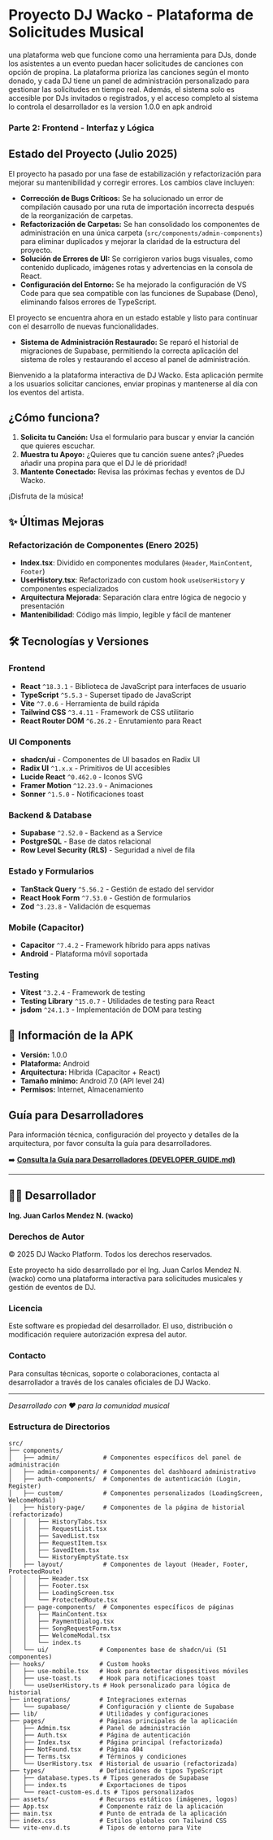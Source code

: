 # Proyecto DJ Wacko - Plataforma de Solicitudes Musical
una plataforma web que funcione como una herramienta para DJs, donde los asistentes a un evento puedan hacer solicitudes de canciones con opción de propina. La plataforma prioriza las canciones según el monto donado, y cada DJ tiene un panel de administración personalizado para gestionar las solicitudes en tiempo real. Además, el sistema solo es accesible por DJs invitados o registrados, y el acceso completo al sistema lo controla el desarrollador es la version 1.0.0 en apk android

### Parte 2: Frontend - Interfaz y Lógica


## Estado del Proyecto (Julio 2025)

El proyecto ha pasado por una fase de estabilización y refactorización para mejorar su mantenibilidad y corregir errores. Los cambios clave incluyen:

-   **Corrección de Bugs Críticos:** Se ha solucionado un error de compilación causado por una ruta de importación incorrecta después de la reorganización de carpetas.
-   **Refactorización de Carpetas:** Se han consolidado los componentes de administración en una única carpeta (`src/components/admin-components`) para eliminar duplicados y mejorar la claridad de la estructura del proyecto.
-   **Solución de Errores de UI:** Se corrigieron varios bugs visuales, como contenido duplicado, imágenes rotas y advertencias en la consola de React.
-   **Configuración del Entorno:** Se ha mejorado la configuración de VS Code para que sea compatible con las funciones de Supabase (Deno), eliminando falsos errores de TypeScript.

El proyecto se encuentra ahora en un estado estable y listo para continuar con el desarrollo de nuevas funcionalidades.

-   **Sistema de Administración Restaurado:** Se reparó el historial de migraciones de Supabase, permitiendo la correcta aplicación del sistema de roles y restaurando el acceso al panel de administración.

Bienvenido a la plataforma interactiva de DJ Wacko. Esta aplicación permite a los usuarios solicitar canciones, enviar propinas y mantenerse al día con los eventos del artista.

## ¿Cómo funciona?

1. **Solicita tu Canción:** Usa el formulario para buscar y enviar la canción que quieres escuchar.
2. **Muestra tu Apoyo:** ¿Quieres que tu canción suene antes? ¡Puedes añadir una propina para que el DJ le dé prioridad!
3. **Mantente Conectado:** Revisa las próximas fechas y eventos de DJ Wacko.

¡Disfruta de la música!

## ✨ Últimas Mejoras

### Refactorización de Componentes (Enero 2025)
- **Index.tsx**: Dividido en componentes modulares (`Header`, `MainContent`, `Footer`)
- **UserHistory.tsx**: Refactorizado con custom hook `useUserHistory` y componentes especializados
- **Arquitectura Mejorada**: Separación clara entre lógica de negocio y presentación
- **Mantenibilidad**: Código más limpio, legible y fácil de mantener

## 🛠️ Tecnologías y Versiones

### Frontend
- **React** `^18.3.1` - Biblioteca de JavaScript para interfaces de usuario
- **TypeScript** `^5.5.3` - Superset tipado de JavaScript
- **Vite** `^7.0.6` - Herramienta de build rápida
- **Tailwind CSS** `^3.4.11` - Framework de CSS utilitario
- **React Router DOM** `^6.26.2` - Enrutamiento para React

### UI Components
- **shadcn/ui** - Componentes de UI basados en Radix UI
- **Radix UI** `^1.x.x` - Primitivos de UI accesibles
- **Lucide React** `^0.462.0` - Iconos SVG
- **Framer Motion** `^12.23.9` - Animaciones
- **Sonner** `^1.5.0` - Notificaciones toast

### Backend & Database
- **Supabase** `^2.52.0` - Backend as a Service
- **PostgreSQL** - Base de datos relacional
- **Row Level Security (RLS)** - Seguridad a nivel de fila

### Estado y Formularios
- **TanStack Query** `^5.56.2` - Gestión de estado del servidor
- **React Hook Form** `^7.53.0` - Gestión de formularios
- **Zod** `^3.23.8` - Validación de esquemas

### Mobile (Capacitor)
- **Capacitor** `^7.4.2` - Framework híbrido para apps nativas
- **Android** - Plataforma móvil soportada

### Testing
- **Vitest** `^3.2.4` - Framework de testing
- **Testing Library** `^15.0.7` - Utilidades de testing para React
- **jsdom** `^24.1.3` - Implementación de DOM para testing

## 📱 Información de la APK

- **Versión:** 1.0.0
- **Plataforma:** Android
- **Arquitectura:** Híbrida (Capacitor + React)
- **Tamaño mínimo:** Android 7.0 (API level 24)
- **Permisos:** Internet, Almacenamiento

## Guía para Desarrolladores

Para información técnica, configuración del proyecto y detalles de la arquitectura, por favor consulta la guía para desarrolladores.

➡️ **[Consulta la Guía para Desarrolladores (DEVELOPER_GUIDE.md)](./DEVELOPER_GUIDE.md)**

---

## 👨‍💻 Desarrollador

**Ing. Juan Carlos Mendez N. (wacko)**

### Derechos de Autor

© 2025 DJ Wacko Platform. Todos los derechos reservados.

Este proyecto ha sido desarrollado por el Ing. Juan Carlos Mendez N. (wacko) como una plataforma interactiva para solicitudes musicales y gestión de eventos de DJ.

### Licencia

Este software es propiedad del desarrollador. El uso, distribución o modificación requiere autorización expresa del autor.

### Contacto

Para consultas técnicas, soporte o colaboraciones, contacta al desarrollador a través de los canales oficiales de DJ Wacko.

---

*Desarrollado con ❤️ para la comunidad musical*


### Estructura de Directorios

```
src/
├── components/
│   ├── admin/            # Componentes específicos del panel de administración
│   ├── admin-components/ # Componentes del dashboard administrativo
│   ├── auth-components/  # Componentes de autenticación (Login, Register)
│   ├── custom/           # Componentes personalizados (LoadingScreen, WelcomeModal)
│   ├── history-page/     # Componentes de la página de historial (refactorizado)
│   │   ├── HistoryTabs.tsx
│   │   ├── RequestList.tsx
│   │   ├── SavedList.tsx
│   │   ├── RequestItem.tsx
│   │   ├── SavedItem.tsx
│   │   └── HistoryEmptyState.tsx
│   ├── layout/           # Componentes de layout (Header, Footer, ProtectedRoute)
│   │   ├── Header.tsx
│   │   ├── Footer.tsx
│   │   ├── LoadingScreen.tsx
│   │   └── ProtectedRoute.tsx
│   ├── page-components/  # Componentes específicos de páginas
│   │   ├── MainContent.tsx
│   │   ├── PaymentDialog.tsx
│   │   ├── SongRequestForm.tsx
│   │   ├── WelcomeModal.tsx
│   │   └── index.ts
│   └── ui/              # Componentes base de shadcn/ui (51 componentes)
├── hooks/               # Custom hooks
│   ├── use-mobile.tsx   # Hook para detectar dispositivos móviles
│   ├── use-toast.ts     # Hook para notificaciones toast
│   └── useUserHistory.ts # Hook personalizado para lógica de historial
├── integrations/        # Integraciones externas
│   └── supabase/        # Configuración y cliente de Supabase
├── lib/                 # Utilidades y configuraciones
├── pages/               # Páginas principales de la aplicación
│   ├── Admin.tsx        # Panel de administración
│   ├── Auth.tsx         # Página de autenticación
│   ├── Index.tsx        # Página principal (refactorizada)
│   ├── NotFound.tsx     # Página 404
│   ├── Terms.tsx        # Términos y condiciones
│   └── UserHistory.tsx  # Historial de usuario (refactorizada)
├── types/               # Definiciones de tipos TypeScript
│   ├── database.types.ts # Tipos generados de Supabase
│   ├── index.ts         # Exportaciones de tipos
│   └── react-custom-es.d.ts # Tipos personalizados
├── assets/              # Recursos estáticos (imágenes, logos)
├── App.tsx              # Componente raíz de la aplicación
├── main.tsx             # Punto de entrada de la aplicación
├── index.css            # Estilos globales con Tailwind CSS
└── vite-env.d.ts        # Tipos de entorno para Vite
```
